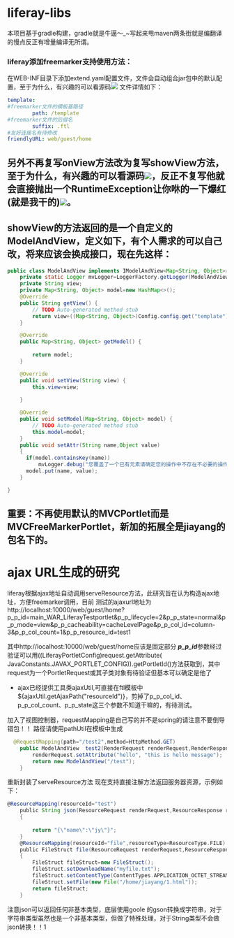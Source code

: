 # liferay-libs
本项目基于gradle构建，gradle就是牛逼～_~写起来甩maven两条街就是编翻译的慢点反正有增量编译无所谓。
### liferay添加freemarker支持使用方法：
在WEB-INF目录下添加extend.yaml配置文件，文件会自动组合jar包中的默认配置，至于为什么，有兴趣的可以看源码![](https://ss0.bdstatic.com/70cFvHSh_Q1YnxGkpoWK1HF6hhy/it/u=898286550,2901399876&fm=26&gp=0.jpg)
文件详情如下：
``` yaml
template:
#freemarker文件的模板基路径
        path: /template
#freemarker文件的后缀名
        suffix: .ftl
#友好连接名有待修改
friendlyURL: web/guest/home
```
## 另外不再复写onView方法改为复写showView方法，至于为什么，有兴趣的可以看源码![](https://ss0.bdstatic.com/70cFvHSh_Q1YnxGkpoWK1HF6hhy/it/u=898286550,2901399876&fm=26&gp=0.jpg)，反正不复写他就会直接抛出一个RuntimeException让你咻的一下爆红(就是我干的)![](https://ss0.bdstatic.com/70cFvHSh_Q1YnxGkpoWK1HF6hhy/it/u=898286550,2901399876&fm=26&gp=0.jpg)。

## showView的方法返回的是一个自定义的ModelAndView，定义如下，有个人需求的可以自己改，将来应该会换成接口，现在先这样：
``` java
public class ModelAndView implements IModelAndView<Map<String, Object>> {
	private static Logger mvLogger=LoggerFactory.getLogger(ModelAndView.class);
	private String view;
	private Map<String, Object> model=new HashMap<>();
	@Override
	public String getView() {
		// TODO Auto-generated method stub
		return view+((Map<String, Object>)Config.config.get("template")).get("suffix");
	}

	@Override
	public Map<String, Object> getModel() {
		
		return model;
	}

	@Override
	public void setView(String view) {
		this.view=view;
		
	}

	@Override
	public void setModel(Map<String, Object> model) {
		// TODO Auto-generated method stub
		this.model=model;
	}
	public void setAttr(String name,Object value)
	{
	  if(model.containsKey(name))
		  mvLogger.debug("您覆盖了一个已有元素请确定您的操作中不存在不必要的操作，这可能降低程序的效率，键值为：{}",name);
	  model.put(name, value);
	}

}
```

## 重要：不再使用默认的MVCPortlet而是MVCFreeMarkerPortlet，新加的拓展全是jiayang的包名下的。


# ajax URL生成的研究
liferay根据ajax地址自动调用serveResource方法，此研究旨在认为构造ajax地址，方便freemarker调用，目前
测试的ajaxurl地址为http://localhost:10000/web/guest/home?p_p_id=main_WAR_LiferayTestportlet&p_p_lifecycle=2&p_p_state=normal&p_p_mode=view&p_p_cacheability=cacheLevelPage&p_p_col_id=column-3&p_p_col_count=1&p_p_resource_id=test1

其中http://localhost:10000/web/guest/home应该是固定部分
***p_p_id***参数经过验证可以用((LiferayPortletConfig)request.getAttribute(
JavaConstants.JAVAX_PORTLET_CONFIG)).getPortletId()方法获取到，其中request为一个PortletRequest或其子类对象有待验证但基本可以确定是他了

* ajax已经提供工具类ajaxUtil,可直接在ftl模板中${ajaxUtil.getAjaxPath("resourceId")}，剪掉了p_p_col_id、p_p_col_count、p_p_state这三个参数不知道干嘛的，有待测试。


加入了视图控制器，requestMapping是自己写的并不是spring的请注意不要倒导错包！！
路径请使用pathUtil在模板中生成
``` java
  @RequestMapping(path="/test2",method=HttpMethod.GET)
	public ModelAndView  test2(RenderRequest renderRequest,RenderResponse response){
		renderRequest.setAttribute("hello", "this is hello message");
		return new ModelAndView("/test");
	}
```
重新封装了serveResource方法
现在支持直接注解方法返回服务器资源，示例如下：
``` groovy
@ResourceMapping(resourceId="test")
	public String json(ResourceRequest renderRequest,ResourceResponse renderResponse)
	{
		
		return "{\"name\":\"jy\"}";
	}
	@ResourceMapping(resourceId="file",resourceType=ResourceType.FILE)
	public FileStruct file(ResourceRequest renderRequest,ResourceResponse renderResponse)
	{
		FileStruct fileStruct=new FileStruct();
		fileStruct.setDownloadName("myfile.txt");
		fileStruct.setContentType(ContentTypes.APPLICATION_OCTET_STREAM);
		fileStruct.setFile(new File("/home/jiayang/1.html"));
		return fileStruct;
	}


```
注意json可以返回任何非基本类型，底层使用goole 的gson转换成字符串，对于字符串类型虽然也是一个非基本类型，但做了特殊处理，对于String类型不会做json转换！！1

